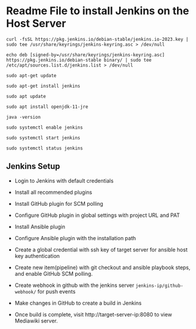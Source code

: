 # Readme File to install Jenkins on the Host Server
```
curl -fsSL https://pkg.jenkins.io/debian-stable/jenkins.io-2023.key | sudo tee /usr/share/keyrings/jenkins-keyring.asc > /dev/null

echo deb [signed-by=/usr/share/keyrings/jenkins-keyring.asc] https://pkg.jenkins.io/debian-stable binary/ | sudo tee /etc/apt/sources.list.d/jenkins.list > /dev/null

sudo apt-get update

sudo apt-get install jenkins

sudo apt update

sudo apt install openjdk-11-jre

java -version

sudo systemctl enable jenkins

sudo systemctl start jenkins

sudo systemctl status jenkins
```

## Jenkins Setup

- Login to Jenkins with default credentials

- Install all recommended plugins

- Install GitHub plugin for SCM polling

- Configure GitHub plugin in global settings with project URL and PAT

- Install Ansible plugin

- Configure Ansible plugin with the installation path

- Create a global credential with ssh key of target server for ansible host key authentication

- Create new item(pipeline) with git checkout and ansible playbook steps, and enable GitHub SCM polling.

- Create webhook in github with the jenkins server ```jenkins-ip/github-webhook/``` for push events

- Make changes in GitHub to create a build in Jenkins

- Once build is complete, visit http://target-server-ip:8080 to view Mediawiki server.